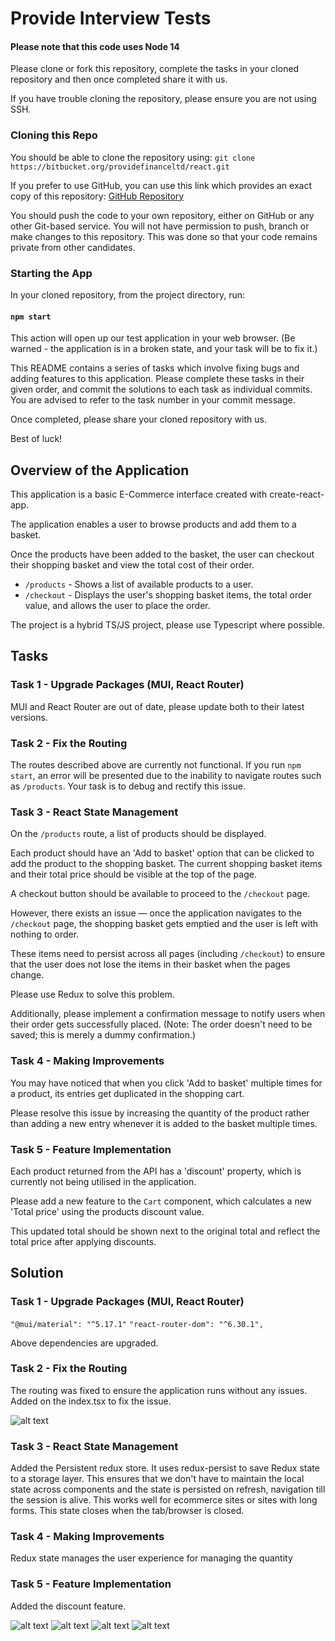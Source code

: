 # Provide Interview Tests

#### Please note that this code uses Node 14

Please clone or fork this repository, complete the tasks in your cloned repository and then once completed share it with us.

If you have trouble cloning the repository, please ensure you are not using SSH.

### Cloning this Repo

You should be able to clone the repository using: `git clone https://bitbucket.org/providefinanceltd/react.git`

If you prefer to use GitHub, you can use this link which provides an exact copy of this repository: [GitHub Repository](https://github.com/DennisBold/provide-react)

You should push the code to your own repository, either on GitHub or any other Git-based service. You will not have permission to push, branch or make changes to this repository. This was done so that your code remains private from other candidates.

### Starting the App

In your cloned repository, from the project directory, run:

#### `npm start`

This action will open up our test application in your web browser. (Be warned - the application is in a broken state, and your task will be to fix it.)

This README contains a series of tasks which involve fixing bugs and adding features to this application.
Please complete these tasks in their given order, and commit the solutions to each task as individual commits. You are advised to refer to the task number in your commit message.

Once completed, please share your cloned repository with us.

Best of luck!

## Overview of the Application

This application is a basic E-Commerce interface created with create-react-app.

The application enables a user to browse products and add them to a basket.

Once the products have been added to the basket, the user can checkout their shopping basket and view the total cost of their order.

- `/products` - Shows a list of available products to a user.
- `/checkout` - Displays the user's shopping basket items, the total order value, and allows the user to place the order.

The project is a hybrid TS/JS project, please use Typescript where possible.

## Tasks

### Task 1 - Upgrade Packages (MUI, React Router)

MUI and React Router are out of date, please update both to their latest versions.

### Task 2 - Fix the Routing

The routes described above are currently not functional. If you run `npm start`, an error will be presented due to the inability to navigate routes such as `/products`. Your task is to debug and rectify this issue.

### Task 3 - React State Management

On the `/products` route, a list of products should be displayed.

Each product should have an 'Add to basket' option that can be clicked to add the product to the shopping basket.
The current shopping basket items and their total price should be visible at the top of the page.

A checkout button should be available to proceed to the `/checkout` page.

However, there exists an issue — once the application navigates to the `/checkout` page, the shopping basket gets emptied and the user is left with nothing to order.

These items need to persist across all pages (including `/checkout`) to ensure that the user does not lose the items in their basket when the pages change.

Please use Redux to solve this problem.

Additionally, please implement a confirmation message to notify users when their order gets successfully placed.
(Note: The order doesn't need to be saved; this is merely a dummy confirmation.)

### Task 4 - Making Improvements

You may have noticed that when you click 'Add to basket' multiple times for a product, its entries get duplicated in the shopping cart.

Please resolve this issue by increasing the quantity of the product rather than adding a new entry whenever it is added to the basket multiple times.

### Task 5 - Feature Implementation

Each product returned from the API has a 'discount' property, which is currently not being utilised in the application.

Please add a new feature to the `Cart` component, which calculates a new 'Total price' using the products discount value.

This updated total should be shown next to the original total and reflect the total price after applying discounts.

## Solution

### Task 1 - Upgrade Packages (MUI, React Router)

`"@mui/material": "^5.17.1"`
`"react-router-dom": "^6.30.1",`

Above dependencies are upgraded.

### Task 2 - Fix the Routing

The routing was fixed to ensure the application runs without any issues. Added <BrowserRouter> on the index.tsx to fix the issue.

![alt text](image.png)

### Task 3 - React State Management

Added the Persistent redux store. It uses redux-persist to save Redux state to a storage layer. This ensures that we don't have to maintain the local state across components and the state is persisted on refresh, navigation till the session is alive. This works well for ecommerce sites or sites with long forms. This state closes when the tab/browser is closed.

### Task 4 - Making Improvements

Redux state manages the user experience for managing the quantity

### Task 5 - Feature Implementation

Added the discount feature.

![alt text](image-1.png)
![alt text](image-2.png)
![alt text](image-3.png)
![alt text](image-4.png)
